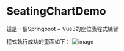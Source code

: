 # SeatingChartDemo
這是一個Springboot + Vue3的座位表程式練習

程式執行成功的畫面如下：
![image](https://github.com/user-attachments/assets/e5072743-347d-42bf-b41c-6efbaf61e0df)

